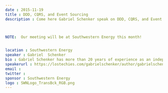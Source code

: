 ```yaml
---
date : 2015-11-19
title : DDD, CQRS, and Event Sourcing
description : Come here Gabriel Schenker speak on DDD, CQRS, and Event Sourcing at Southwestern Energy!  Mr. Schenker is a Software Architect at Clear Measure who specializes in JavaScript, AngularJS, No-SQL, REST, .NET, and C#. 

NOTE:  Our meeting will be at Southwestern Energy this month!

location : Southwestern Energy
speaker : Gabriel  Schenker 
bio : Gabriel Schenker has more than 20 years of experience as an independent consultant, architect, leader, trainer, mentor and developer.  His special focus is on practicing lean or friction-less software development and continuous deployment. He is constantly advocating, promoting and supporting a continuous improvement of individual developers or development teams 
speakerurl : https://lostechies.com/gabrielschenker/author/gabrielschenker/
email : 
twitter : 
sponsor : Southwestern Energy
logo : SWNLogo_TransBck_RGB.png
---
```

